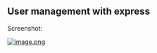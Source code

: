 ## User management with express
Screenshot:

[![image.png](https://i.postimg.cc/yW4wbhLj/image.png)](https://postimg.cc/GTK7BDwT)